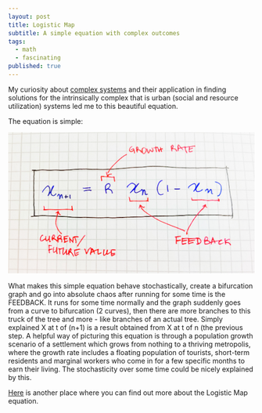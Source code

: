 ```yaml
---
layout: post
title: Logistic Map
subtitle: A simple equation with complex outcomes
tags:
  - math
  - fascinating
published: true
---
```


My curiosity about [complex systems](https://sd-suman.github.io/2024-10-26-Complex-Systems/) and their application in finding solutions for the intrinsically complex that is urban (social and resource utilization) systems led me to this beautiful equation. 

The equation is simple:


![image](/assets/img/logisticmapequation.jpg)



What makes this simple equation behave stochastically, create a bifurcation graph and go into absolute chaos after running for some time is the FEEDBACK. It runs for some time normally and the graph suddenly goes from a curve to bifurcation (2 curves), then there are more branches to this truck of the tree and more - like branches of an actual tree. Simply explained X at t of (n+1) is a result obtained from X at t of n (the previous step. A helpful way of picturing this equation is through a population growth scenario of a settlement which grows from nothing to a thriving metropolis, where the growth rate includes a floating population of tourists, short-term residents and marginal workers who come in for a few specific months to earn their living. The stochasticity over some time could be nicely explained by this. 

[Here](https://www.magesblog.com/post/2012-03-17-logistic-map-feigenbaum-diagram/) is another place where you can find out more about the Logistic Map equation.
